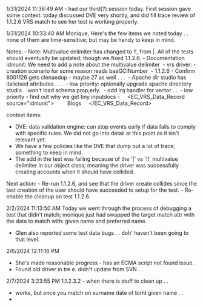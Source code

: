 

1/31/2024 11:36:49 AM - had our third(?) session today. First session gave some context: today discussed DVE very shortly, and did fill trace review of 1.1.2.6 VRS match to see her test is working properly.

1/31/2024 10:33:40 AM
Monique,
Here's the few items we noted today . . none of them are time-sensitive; but may be handy to keep in mind.

Notes: - Note: Multivalue delimiter has changed to !!, from |. All of the tests should eventually be updated; though we fixed 1.1.2.6. - Documentation idmunit: We need to add a note about the multivalue delimiter
 - vrs driver: - creation scenario for some reason reads baeGCINumber
 - 1.1.2.6 - Confirm 8001126 gets clenaedup - maybe 27 as well . . .
 - Apache dir studio has italicised attributes . . .
 - low priority: optionally upgrade apache directory studio . .won't load schema prop;erly.
 - odd irq handler for vector . .
 - low priority - find out why we get tiny inputdocs - 
	<NewEcVRSData>
    <EC_VRS_Data_Record source="idmunit">
        <Surname>Blogs</Surname>
    </EC_VRS_Data_Record>
	</NewEcVRSData>

context items:
 - DVE: data validation engine: can stop events early if data fails to comply with specific rules. We did not go into detail at this point as it isn't relevant yet.
 - We have a few policies like the DVE that dump out a lot of trace; something to keep in mind.
 - The add in the test was failing because of the '|' vs '!!' multivalue delimiter in our object class; meaning the driver was successfully creating accounts when it should have collided.

Next action:
	 - Re-run 1.1.2.6, and see that the driver create collides since the test creation of the user should have succeeded to setup for the test.
	 - Re-enable the cleanup on test 1.1.2.6.


2/2/2024 11:13:50 AM
Today we went through the process of debugging a test that didn't match; monique just had swapped the target match attr with the data to match with: given name and preferred name.
  - Glen also reported some test data bugs . . doh' haven't been going to that level.



2/6/2024 12:11:16 PM
 - She's made reasonable progress - has an ECMA script not found issue.
 - Found old driver in tre e. didn't update from SVN . .

2/7/2024 3:23:55 PM
1.1.2.3.2 - when there is stuff to clean up . .
 - works, but once you match on surname date of birht given name . .
 - 
